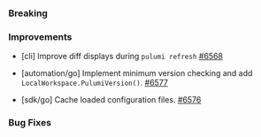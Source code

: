 ### Breaking


### Improvements

- [cli] Improve diff displays during `pulumi refresh`
  [#6568](https://github.com/pulumi/pulumi/pull/6568)
  
- [automation/go] Implement minimum version checking and add `LocalWorkspace.PulumiVersion()`.
  [#6577](https://github.com/pulumi/pulumi/pull/6577)

- [sdk/go] Cache loaded configuration files.
  [#6576](https://github.com/pulumi/pulumi/pull/6576)
  
### Bug Fixes

